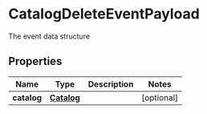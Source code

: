 

# CatalogDeleteEventPayload

The event data structure
## Properties

Name | Type | Description | Notes
------------ | ------------- | ------------- | -------------
**catalog** | [**Catalog**](Catalog.md) |  |  [optional]



